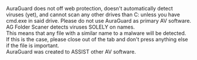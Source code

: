 AuraGuard does not off web protection, doesn't automatically detect viruses (yet), and cannot scan any other drives than C: unless you have cmd.exe in said drive.
Please do not use AuraGuard as primary AV software.  
AG Folder Scaner detects viruses SOLELY on names.  
This means that any file with a similar name to a malware will be detected.  
If this is the case, please close out of the tab and don't press anything else if the file is important.  
AuraGuard was created to ASSIST other AV software.  
